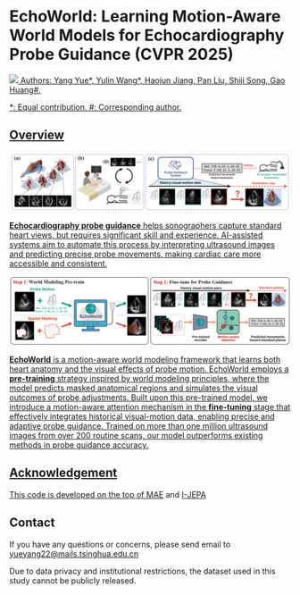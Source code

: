 # EchoWorld: Learning Motion-Aware World Models for Echocardiography Probe Guidance (CVPR 2025)
<a href='https://arxiv.org/abs/2504.13065'><img src='https://img.shields.io/badge/Arxiv-2504.13065-red'>
Authors: Yang Yue\*, Yulin Wang\*, Haojun Jiang, Pan Liu, Shiji Song, Gao Huang\#.

\*: Equal contribution, \#: Corresponding author.

## Overview

<img src="assets/fig1.png" alt="fig1" style="zoom:50%;" />

**Echocardiography probe guidance** helps sonographers capture standard heart views, but requires significant skill and experience. AI-assisted systems aim to automate this process by interpreting ultrasound images and predicting precise probe movements, making cardiac care more accessible and consistent.

<img src="assets/fig2.png" alt="fig2" style="zoom:50%;" />

**EchoWorld** is a motion-aware world modeling framework that learns both heart anatomy and the visual effects of probe motion. EchoWorld employs a **pre-training** strategy inspired by world modeling principles, where the model predicts masked anatomical regions and simulates the visual outcomes of probe adjustments. Built upon this pre-trained model, we introduce a motion-aware attention mechanism in the **fine-tuning** stage that effectively integrates historical visual-motion data, enabling precise and adaptive probe guidance. Trained on more than one million ultrasound images from over 200 routine scans, our model outperforms existing methods in probe guidance accuracy.

## Acknowledgement

This code is developed on the top of [MAE](https://github.com/facebookresearch/mae) and [I-JEPA](https://github.com/facebookresearch/ijepa)

## Contact

If you have any questions or concerns, please send email to yueyang22@mails.tsinghua.edu.cn

Due to data privacy and institutional restrictions, the dataset used in this study cannot be publicly released.

